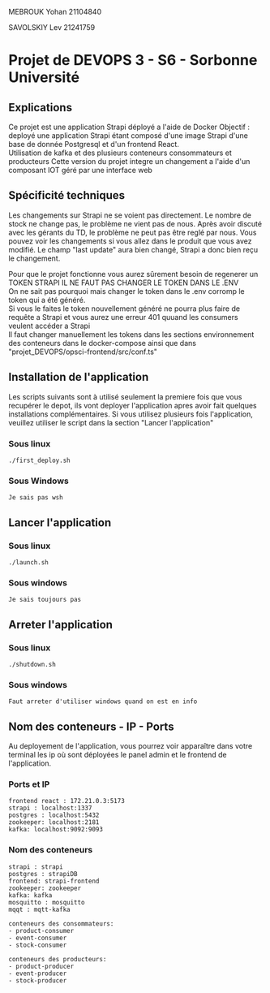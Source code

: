 MEBROUK Yohan 21104840

SAVOLSKIY Lev 21241759

# Projet de DEVOPS 3 - S6 - Sorbonne Université

## Explications

Ce projet est une application Strapi déployé a l'aide de Docker
Objectif : deployé une application Strapi étant composé d'une image Strapi
d'une base de donnée Postgresql et d'un frontend React.  
Utilisation de kafka et des plusieurs conteneurs consommateurs et producteurs
Cette version du projet integre un changement a l'aide d'un composant IOT géré par une interface web


## Spécificité techniques 

Les changements sur Strapi ne se voient pas directement. Le nombre de stock ne change pas, le problème ne vient pas 
de nous. Après avoir discuté avec les gérants du TD, le problème ne peut pas être reglé par nous.
Vous pouvez voir les changements si vous allez dans le produit que vous avez modifié. 
Le champ "last update" aura bien changé, Strapi a donc bien reçu le changement.


Pour que le projet fonctionne vous aurez sûrement besoin de regenerer un TOKEN STRAPI
IL NE FAUT PAS CHANGER LE TOKEN DANS LE .ENV  
On ne sait pas pourquoi mais changer le token dans le .env corromp le token qui a été généré.  
Si vous le faites le token nouvellement généré ne pourra plus faire de requête a Strapi et vous aurez une erreur 401
quuand les consumers veulent accéder a Strapi  
Il faut changer manuellement les tokens dans les sections environnement des conteneurs dans le docker-compose 
ainsi que dans "projet_DEVOPS/opsci-frontend/src/conf.ts"


## Installation de l'application

Les scripts suivants sont à utilisé seulement la premiere fois que vous 
recupérer le depot, ils vont deployer l'application apres avoir fait quelques 
installations complémentaires. Si vous utilisez plusieurs fois l'application, 
veuillez utiliser le script dans la section "Lancer l'application"

### Sous linux

    ./first_deploy.sh

### Sous Windows

    Je sais pas wsh

## Lancer l'application

### Sous linux

    ./launch.sh

### Sous windows

    Je sais toujours pas


## Arreter l'application

### Sous linux

    ./shutdown.sh

### Sous windows

    Faut arreter d'utiliser windows quand on est en info


## Nom des conteneurs - IP - Ports 

Au deployement de l'application, vous pourrez voir apparaître 
dans votre terminal les ip où sont déployées le panel admin et le frontend 
de l'application.

### Ports et IP

    frontend react : 172.21.0.3:5173
    strapi : localhost:1337
    postgres : localhost:5432
    zookeeper: localhost:2181
    kafka: localhost:9092:9093


### Nom des conteneurs

    strapi : strapi
    postgres : strapiDB
    frontend: strapi-frontend
    zookeeper: zookeeper
    kafka: kafka
    mosquitto : mosquitto
    mqqt : mqtt-kafka
    
    conteneurs des consommateurs:
    - product-consumer
    - event-consumer
    - stock-consumer

    conteneurs des producteurs:
    - product-producer
    - event-producer
    - stock-producer

